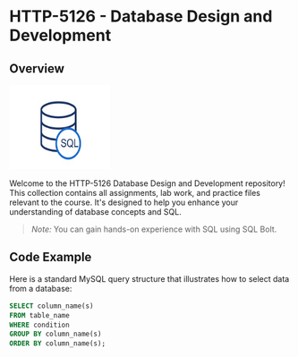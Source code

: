 # HTTP-5126 - Database Design and Development

## Overview

<img src="./images/sql.jpg" width="180" height="150">

Welcome to the HTTP-5126 Database Design and Development repository! This collection contains all assignments, lab work, and practice files relevant to the course. It's designed to help you enhance your understanding of database concepts and SQL.

> *Note:* You can gain hands-on experience with SQL using SQL Bolt.
## Code Example

Here is a standard MySQL query structure that illustrates how to select data from a database:

```sql
SELECT column_name(s)
FROM table_name
WHERE condition
GROUP BY column_name(s)
ORDER BY column_name(s);
```